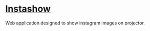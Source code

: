 # [Instashow](http://instashow.hive.pt)

Web application designed to show instagram images on projector.
